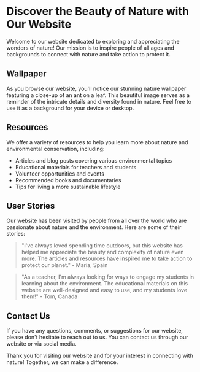<!--font:Orbitron-->

# Discover the Beauty of Nature with Our Website

Welcome to our website dedicated to exploring and appreciating the wonders of nature! Our mission is to inspire people of all ages and backgrounds to connect with nature and take action to protect it.

## Wallpaper

As you browse our website, you'll notice our stunning nature wallpaper featuring a close-up of an ant on a leaf. This beautiful image serves as a reminder of the intricate details and diversity found in nature. Feel free to use it as a background for your device or desktop.

## Resources

We offer a variety of resources to help you learn more about nature and environmental conservation, including:

- Articles and blog posts covering various environmental topics
- Educational materials for teachers and students
- Volunteer opportunities and events
- Recommended books and documentaries
- Tips for living a more sustainable lifestyle

## User Stories

Our website has been visited by people from all over the world who are passionate about nature and the environment. Here are some of their stories:

> "I've always loved spending time outdoors, but this website has helped me appreciate the beauty and complexity of nature even more. The articles and resources have inspired me to take action to protect our planet." - Maria, Spain

> "As a teacher, I'm always looking for ways to engage my students in learning about the environment. The educational materials on this website are well-designed and easy to use, and my students love them!" - Tom, Canada

## Contact Us

If you have any questions, comments, or suggestions for our website, please don't hesitate to reach out to us. You can contact us through our website or via social media.

Thank you for visiting our website and for your interest in connecting with nature! Together, we can make a difference.

<!--

Write me content for website with wallpaper which alt text is:

"A close-up of an ant on a leaf"

The name/title of the page should not be 1:1 copy of the alt text but rather a real content of the website which is using this wallpaper.

- Use markdown format 
- Start with heading
- Heading should be short and concise
- The content should look like a real website 
- The website should not be about the wallpaper, wallpaper is just a related background
- Heading should be contain work "wallpaper" or "background"
- Include real sections like references, contact, user stories, etc. use things relevant to the page purpose.
- Feel free to use structure like headings, bullets, numbering, blockquotes, paragraphs, horizontal lines, etc.
- You can use formatting like bold or _italic_
- You can include UTF-8 emojis
- Links should be only #hash anchors (and you can refer to the document itself)
- Do not include images


---


# Nature Wallpaper: A Close-Up of an Ant on a Leaf

Welcome to our website dedicated to nature lovers! Our website offers a wide range of resources for those who want to learn more about the wonders of nature and how to protect it. We believe that by appreciating the beauty of nature, we can inspire others to take action and make a positive impact on our planet.

## Our Mission

Our mission is to promote environmental awareness and encourage sustainable practices through education and advocacy. We aim to provide accessible and engaging resources for people of all ages and backgrounds to learn about the importance of preserving our natural world.

## Wallpaper

Our nature wallpaper featuring a close-up of an ant on a leaf is a beautiful addition to any device or desktop background. The intricate details of the ant and the leaf create a stunning visual that reminds us of the diversity and complexity of the natural world.

## Resources

We offer a variety of resources for those interested in learning more about nature and environmental conservation. Some of our resources include:

- Articles and blog posts on various environmental topics
- Educational materials for teachers and students
- Volunteer opportunities and events
- Recommended books and documentaries
- Tips for living a more sustainable lifestyle

## User Stories

Our website has been visited by people from all over the world who are passionate about nature and the environment. Here are some of their stories:

> "I found this website when I was looking for ways to reduce my carbon footprint. The resources here have been incredibly helpful in making small changes in my daily life that add up to a big impact." - Sarah, USA

> "As a teacher, I'm always looking for new ways to engage my students in learning about the environment. The educational materials on this website are well-designed and easy to use, and my students love them!" - Tom, Canada

## Contact Us

If you have any questions, comments, or suggestions for our website, please don't hesitate to reach out to us. You can contact us through our website or via social media.

Thank you for visiting our website and for your interest in nature conservation! Together, we can make a difference.


---


Heading should not include word "wallpaper". The website should not be about the wallpaper itself, wallpaper is just a related background, rewrite whole content.


---


# Discover the Beauty of Nature with Our Website

Welcome to our website dedicated to exploring and appreciating the wonders of nature! Our mission is to inspire people of all ages and backgrounds to connect with nature and take action to protect it.

## Wallpaper

As you browse our website, you'll notice our stunning nature wallpaper featuring a close-up of an ant on a leaf. This beautiful image serves as a reminder of the intricate details and diversity found in nature. Feel free to use it as a background for your device or desktop.

## Resources

We offer a variety of resources to help you learn more about nature and environmental conservation, including:

- Articles and blog posts covering various environmental topics
- Educational materials for teachers and students
- Volunteer opportunities and events
- Recommended books and documentaries
- Tips for living a more sustainable lifestyle

## User Stories

Our website has been visited by people from all over the world who are passionate about nature and the environment. Here are some of their stories:

> "I've always loved spending time outdoors, but this website has helped me appreciate the beauty and complexity of nature even more. The articles and resources have inspired me to take action to protect our planet." - Maria, Spain

> "As a teacher, I'm always looking for ways to engage my students in learning about the environment. The educational materials on this website are well-designed and easy to use, and my students love them!" - Tom, Canada

## Contact Us

If you have any questions, comments, or suggestions for our website, please don't hesitate to reach out to us. You can contact us through our website or via social media.

Thank you for visiting our website and for your interest in connecting with nature! Together, we can make a difference.

-->
